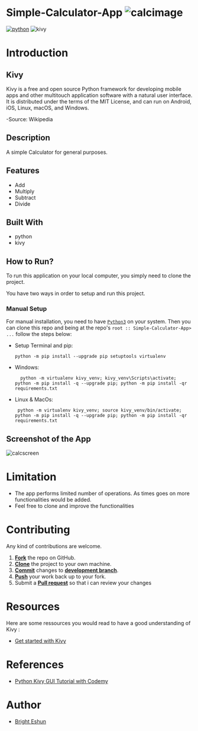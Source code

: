 <h1> Simple-Calculator-App <img src='https://emojipedia-us.s3.dualstack.us-west-1.amazonaws.com/thumbs/60/lg/35/pocket-calculator_1f5a9.png' alt='calcimage'>
</h1>

[![python](https://img.shields.io/badge/Python-3776AB?style=for-the-badge&logo=python&logoColor=white)](https://img.shields.io/badge/Python-3776AB?style=for-the-badge&logo=python&logoColor=white)
![kivy](https://img.shields.io/badge/Kivy-KivyApp-blue)


Introduction
==========
## Kivy
Kivy is a free and open source Python framework for developing mobile apps and other multitouch application software with a natural user interface. It is distributed under the terms of the MIT License, and can run on Android, iOS, Linux, macOS, and Windows.

-Source: Wikipedia

## Description
A simple Calculator for general purposes. 


## Features

* Add
* Multiply
* Subtract
* Divide

## Built With

* python
* kivy

## How to Run?

To run this application on your local computer, you  simply need to clone the project.

You have two ways in order to setup and run this project.

### Manual Setup

For manual installation, you need to have [`Python3`](https://www.python.org/) on your system. Then you can clone this repo and being at the repo's `root :: Simple-Calculator-App> ...`  follow the steps below:

- Setup Terminal and pip:

    ```
    python -m pip install --upgrade pip setuptools virtualenv
    ```


- Windows:
        
        python -m virtualenv kivy_venv; kivy_venv\Scripts\activate; python -m pip install -q --upgrade pip; python -m pip install -qr requirements.txt  

- Linux & MacOs:
        
       python -m virtualenv kivy_venv; source kivy_venv/bin/activate; python -m pip install -q --upgrade pip; python -m pip install -qr requirements.txt  



## Screenshot of the App
<img src='https://drive.google.com/uc?export=view&id=1q4WTu9sMPAXIwua8ZqKIXY4FZ7k-zecZ' alt='calcscreen'>



Limitation
==========
* The app performs limited number of operations. As times goes on more functionalities would be added.
* Feel free to clone and improve the functionalities

Contributing
==========
Any kind of contributions are welcome.

1. <a href='https://help.github.com/articles/fork-a-repo/'>**Fork**</a> the repo on GitHub.
2. <a href='https://help.github.com/articles/cloning-a-repository/'>**Clone**</a> the project to your own machine.
3. <a href='https://git-scm.com/book/en/v2/Git-Basics-Recording-Changes-to-the-Repository'>**Commit**</a> changes to <a href='https://git-scm.com/book/en/v2/Git-Branching-Branches-in-a-Nutshell'>**development branch**</a>.
4. <a href='https://help.github.com/articles/pushing-to-a-remote/'>**Push**</a> your work back up to your fork.
5. Submit a <a href='https://help.github.com/articles/about-pull-requests/'>**Pull request**</a> so that i can review your changes

Resources
==========
Here are some ressources you would read to have a good understanding of Kivy :
- [Get started with Kivy](https://kivy.org/doc/stable/gettingstarted/intro.html)


References
==========
- [Python Kivy GUI Tutorial with Codemy](https://www.youtube.com/watch?v=dLgquj0c5_U&list=PLCC34OHNcOtpz7PJQ7Tv7hqFBP_xDDjqg)

Author
==========

- [Bright Eshun](https://www.linkedin.com/in/bright-ofori-boye-eshun-9a8a51100/)